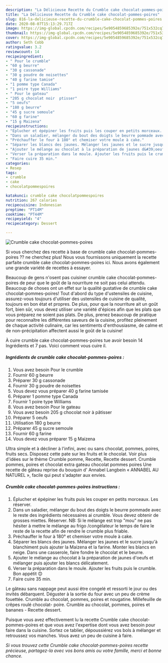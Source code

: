 ```yaml
---
description: "La Délicieuse Recette du Crumble cake chocolat-pommes-poires"
title: "La Délicieuse Recette du Crumble cake chocolat-pommes-poires"
slug: 816-la-delicieuse-recette-du-crumble-cake-chocolat-pommes-poires
date: 2020-08-07T15:13:29.717Z
image: https://img-global.cpcdn.com/recipes/5e9054859685392e/751x532cq70/crumble-cake-chocolat-pommes-poires-photo-principale-de-la-recette.jpg
thumbnail: https://img-global.cpcdn.com/recipes/5e9054859685392e/751x532cq70/crumble-cake-chocolat-pommes-poires-photo-principale-de-la-recette.jpg
cover: https://img-global.cpcdn.com/recipes/5e9054859685392e/751x532cq70/crumble-cake-chocolat-pommes-poires-photo-principale-de-la-recette.jpg
author: Seth Cobb
ratingvalue: 3.2
reviewcount: 14
recipeingredient:
- " Pour le crumble"
- "60 g beurre"
- "30 g cassonade"
- "30 g poudre de noisettes"
- "40 g farine tamise"
- "1 pomme type Canada"
- "1 poire type Williams"
- " Pour le gateau"
- "205 g chocolat noir  ptisser"
- "5 oeufs"
- "180 g beurre"
- "45 g sucre semoule"
- "60 g farine"
- "15 g Maizena"
recipeinstructions:
- "Éplucher et épépiner les fruits puis les couper en petits morceaux. Les réserver."
- "Dans un saladier, mélanger du bout des doigts le beurre pommade avec le reste des ingrédients nécessaires ai crumble. Vous devez obtenir de grosses miettes. Réserver. NB: Si le mélange est trop &#34;mou&#34; ne pas hésiter à mettre le mélange au frigo /congélateur le temps de faire le reste de la recette afin de rendre le crumble plus friable."
- "Préchauffer le four à 180° et chemiser votre moule à cake."
- "Séparer les blancs des jaunes. Mélanger les jaunes et le sucre jusqu&#39;à blanchiment puis ajouter la Maizena et la farine. Monter les blancs en neige. Dans une casserole, faire fondre le chocolat et le beurre."
- "Ajouter le mélange au chocolat à la préparation de jaunes d&#39;oeufs et mélanger puis ajouter les blancs délicatement."
- "Verser la préparation dans le moule. Ajouter les fruits puis le crumble. Bon appétit 😊"
- "Faire cuire 35 min."
categories:
- Resep
tags:
- crumble
- cake
- chocolatpommespoires

katakunci: crumble cake chocolatpommespoires 
nutrition: 267 calories
recipecuisine: Indonesian
preptime: "PT14M"
cooktime: "PT44M"
recipeyield: "4"
recipecategory: Dessert

---
```



![Crumble cake chocolat-pommes-poires](https://img-global.cpcdn.com/recipes/5e9054859685392e/751x532cq70/crumble-cake-chocolat-pommes-poires-photo-principale-de-la-recette.jpg)

Si vous cherchez des recette à base de crumble cake chocolat-pommes-poires ?? ne cherchez plus! Nous vous fournissons uniquement la recette parfaite crumble cake chocolat-pommes-poires ici. Nous avons également une grande variété de recettes à essayer.

Beaucoup de gens n'osent pas cuisiner crumble cake chocolat-pommes-poires de peur que le goût de la nourriture ne soit pas celui attendu. Beaucoup de choses ont un effet sur la qualité gustative de crumble cake chocolat-pommes-poires! Tout d'abord du type d'ustensiles de cuisine, assurez-vous toujours d'utiliser des ustensiles de cuisine de qualité, toujours en bon état et propres. De plus, pour que la nourriture ait un goût fort, bien sûr, vous devez utiliser une variété d'épices afin que les plats que vous préparez ne soient pas plats. De plus, prenez beaucoup de pratique pour reconnaître les différentes saveurs de la cuisine, profitez pleinement de chaque activité culinaire, car les sentiments d'enthousiasme, de calme et de non-précipitation affectent aussi le goût de la cuisine!

<!--inarticleads1-->

À cuire crumble cake chocolat-pommes-poires tue avoir besoin 14 Ingrédients et 7 pas. Voici comment vous cuire il.

##### Ingrédients de crumble cake chocolat-pommes-poires :

1. Vous avez besoin  Pour le crumble
1. Fournir 60 g beurre
1. Préparer 30 g cassonade
1. Fournir 30 g poudre de noisettes
1. Vous devez vous préparer 40 g farine tamisée
1. Préparer 1 pomme type Canada
1. Fournir 1 poire type Williams
1. Vous avez besoin  Pour le gateau
1. Vous avez besoin 205 g chocolat noir à pâtisser
1. Préparer 5 oeufs
1. Utilisation 180 g beurre
1. Préparer 45 g sucre semoule
1. Fournir 60 g farine
1. Vous devez vous préparer 15 g Maizena


Ultra simple et à décliner à l&#39;infini, avec ou sans chocolat, pommes, poires, fruits secs. Disposez cette pate sur les fruits et le chocolat. Voir plus d&#39;idées sur le thème Crumble pomme, Recette, Recette dessert. Crumble pommes, poires et chocolat extra gateau chocolat pommes poires Une recette de gâteau reprise du bouquin d&#39; Annabel Langbein « ANNABEL AU NATUREL », facile qui peut s&#39;adapter aux envies. 

<!--inarticleads2-->

##### Crumble cake chocolat-pommes-poires instructions :

1. Éplucher et épépiner les fruits puis les couper en petits morceaux. Les réserver.
1. Dans un saladier, mélanger du bout des doigts le beurre pommade avec le reste des ingrédients nécessaires ai crumble. Vous devez obtenir de grosses miettes. Réserver. NB: Si le mélange est trop &#34;mou&#34; ne pas hésiter à mettre le mélange au frigo /congélateur le temps de faire le reste de la recette afin de rendre le crumble plus friable.
1. Préchauffer le four à 180° et chemiser votre moule à cake.
1. Séparer les blancs des jaunes. Mélanger les jaunes et le sucre jusqu&#39;à blanchiment puis ajouter la Maizena et la farine. Monter les blancs en neige. Dans une casserole, faire fondre le chocolat et le beurre.
1. Ajouter le mélange au chocolat à la préparation de jaunes d&#39;oeufs et mélanger puis ajouter les blancs délicatement.
1. Verser la préparation dans le moule. Ajouter les fruits puis le crumble. Bon appétit 😊
1. Faire cuire 35 min.


Le gâteau sans nappage peut aussi être congelé et ressorti le jour ou des invités débarquent. Déguster à la sortie du four avec un peu de crème fouettée. Crumble au chocolat, pommes, poires et nougatine. Millefeuille de crêpes roulé chocolat- poire. Crumble au chocolat, pommes, poires et bananes - Recette dessert. 

<!--inarticleads1-->

<p>
Puisque vous avez effectivement lu la recette Crumble cake chocolat-pommes-poires et que vous avez l'expertise dont vous avez besoin pour faire dans la cuisine. Sortez ce tablier, dépoussiérez vos bols à mélanger et retroussez vos manches. Vous avez un peu de cuisine à faire.
</p>

<p>
<i>Si vous trouvez cette Crumble cake chocolat-pommes-poires recette précieuse, partagez-la avec vos bons amis ou votre famille, merci et bonne chance.</i>
</p>
